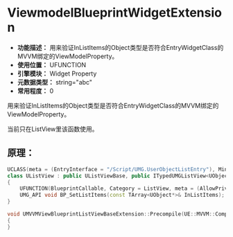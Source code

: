 ﻿# ViewmodelBlueprintWidgetExtension

- **功能描述：** 用来验证InListItems的Object类型是否符合EntryWidgetClass的MVVM绑定的ViewModelProperty。
- **使用位置：** UFUNCTION
- **引擎模块：** Widget Property
- **元数据类型：** string="abc"
- **常用程度：** 0

用来验证InListItems的Object类型是否符合EntryWidgetClass的MVVM绑定的ViewModelProperty。

当前只在ListView里该函数使用。

## 原理：

```cpp
UCLASS(meta = (EntryInterface = "/Script/UMG.UserObjectListEntry"), MinimalAPI)
class UListView : public UListViewBase, public ITypedUMGListView<UObject*>
{
	UFUNCTION(BlueprintCallable, Category = ListView, meta = (AllowPrivateAccess = true, DisplayName = "Set List Items", ViewmodelBlueprintWidgetExtension = "EntryViewModel"))
	UMG_API void BP_SetListItems(const TArray<UObject*>& InListItems);
}

void UMVVMViewBlueprintListViewBaseExtension::Precompile(UE::MVVM::Compiler::IMVVMBlueprintViewPrecompile* Compiler, UWidgetBlueprintGeneratedClass* Class)
{
}
```
